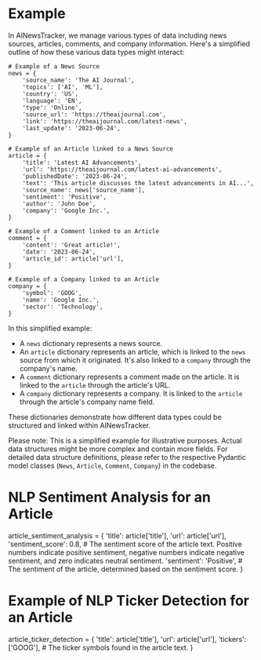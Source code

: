 # Example

In AINewsTracker, we manage various types of data including news sources, articles, comments, and company information. Here's a simplified outline of how these various data types might interact:

```plaintext
# Example of a News Source
news = {
    'source_name': 'The AI Journal',
    'topics': ['AI', 'ML'],
    'country': 'US',
    'language': 'EN',
    'type': 'Online',
    'source_url': 'https://theaijournal.com',
    'link': 'https://theaijournal.com/latest-news',
    'last_update': '2023-06-24',
}

# Example of an Article linked to a News Source
article = {
    'title': 'Latest AI Advancements',
    'url': 'https://theaijournal.com/latest-ai-advancements',
    'publishedDate': '2023-06-24',
    'text': 'This article discusses the latest advancements in AI...',
    'source_name': news['source_name'],
    'sentiment': 'Positive',
    'author': 'John Doe',
    'company': 'Google Inc.',
}

# Example of a Comment linked to an Article
comment = {
    'content': 'Great article!',
    'date': '2023-06-24',
    'article_id': article['url'],
}

# Example of a Company linked to an Article
company = {
    'symbol': 'GOOG',
    'name': 'Google Inc.',
    'sector': 'Technology',
}
```

In this simplified example:

- A `news` dictionary represents a news source.
- An `article` dictionary represents an article, which is linked to the `news` source from which it originated. It's also linked to a `company` through the company's name.
- A `comment` dictionary represents a comment made on the article. It is linked to the `article` through the article's URL.
- A `company` dictionary represents a company. It is linked to the `article` through the article's company name field.

These dictionaries demonstrate how different data types could be structured and linked within AINewsTracker.

Please note: This is a simplified example for illustrative purposes. Actual data structures might be more complex and contain more fields. For detailed data structure definitions, please refer to the respective Pydantic model classes (`News`, `Article`, `Comment`, `Company`) in the codebase.


# NLP Sentiment Analysis for an Article
article_sentiment_analysis = {
    'title': article['title'],
    'url': article['url'],
    'sentiment_score': 0.8,  # The sentiment score of the article text. Positive numbers indicate positive sentiment, negative numbers indicate negative sentiment, and zero indicates neutral sentiment.
    'sentiment': 'Positive',  # The sentiment of the article, determined based on the sentiment score.
}

# Example of NLP Ticker Detection for an Article
article_ticker_detection = {
    'title': article['title'],
    'url': article['url'],
    'tickers': ['GOOG'],  # The ticker symbols found in the article text.
}
